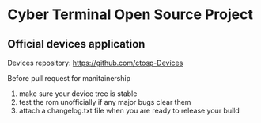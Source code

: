 # Cyber Terminal Open Source Project 
## Official devices application

Devices repository: https://github.com/ctosp-Devices

Before pull request for manitainership

1. make sure your device tree is stable 
2. test the rom unofficially if any major bugs clear them
3. attach a changelog.txt file when you are ready to release your build
